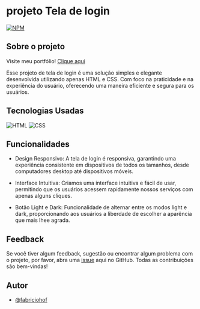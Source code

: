  # projeto Tela de login

 [![NPM](https://img.shields.io/npm/l/react)](https://github.com/fabriciohof/portfolio/blob/main/LICENSE)

## Sobre o projeto
 
Visite meu portfólio! <a href="https://projeto-cardapio-eight.vercel.app/" target="_blank">Clique aqui</a>

Esse projeto de tela de login é uma solução simples e elegante desenvolvida utilizando apenas HTML e CSS. Com foco na praticidade e na experiência do usuário, oferecendo uma maneira eficiente e segura para os usuários.

## Tecnologias Usadas

![HTML](https://img.shields.io/badge/HTML5-E34F26?style=for-the-badge&logo=html5&logoColor=white)
![CSS](https://img.shields.io/badge/CSS3-1572B6?style=for-the-badge&logo=css3&logoColor=white)

## Funcionalidades

- Design Responsivo: A tela de login é responsiva, garantindo uma experiência consistente em dispositivos de todos os tamanhos, desde computadores desktop até dispositivos móveis.

- Interface Intuitiva: Criamos uma interface intuitiva e fácil de usar, permitindo que os usuários acessem rapidamente nossos serviços com apenas alguns cliques.

- Botão Light e Dark: Funcionalidade de alternar entre os modos light e dark, proporcionando aos usuários a liberdade de escolher a aparência que mais lhee agrada.

## Feedback

Se você tiver algum feedback, sugestão ou encontrar algum problema com o projeto, por favor, abra uma [issue](https://github.com/fabriciohof/portfolio/issues) aqui no GitHub. Todas as contribuições são bem-vindas!


## Autor

- [@fabriciohof](https://www.github.com/fabriciohof)
